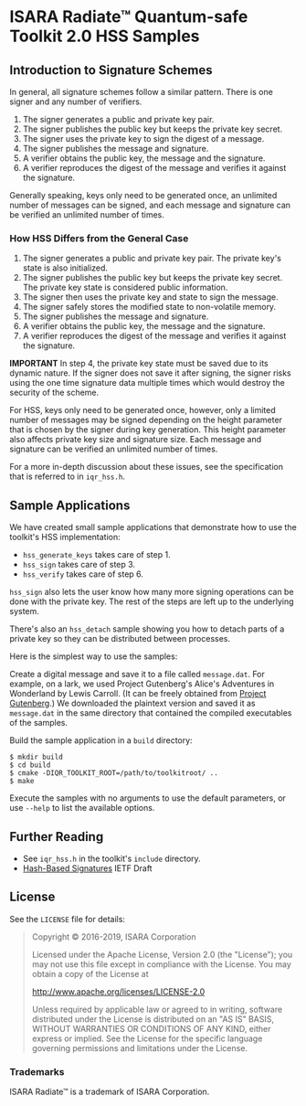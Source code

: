 # ISARA Radiate™ Quantum-safe Toolkit 2.0 HSS Samples

## Introduction to Signature Schemes

In general, all signature schemes follow a similar pattern.  There is one
signer and any number of verifiers.

1.  The signer generates a public and private key pair.
2.  The signer publishes the public key but keeps the private key secret.
3.  The signer uses the private key to sign the digest of a message.
4.  The signer publishes the message and signature.
5.  A verifier obtains the public key, the message and the signature.
6.  A verifier reproduces the digest of the message and verifies it
    against the signature.

Generally speaking, keys only need to be generated once, an unlimited number
of messages can be signed, and each message and signature can be verified
an unlimited number of times.

### How HSS Differs from the General Case

1.  The signer generates a public and private key pair. The private key's
    state is also initialized.
2.  The signer publishes the public key but keeps the private key secret. The
    private key state is considered public information.
3.  The signer then uses the private key and state to sign the message.
4.  The signer safely stores the modified state to non-volatile memory.
4.  The signer publishes the message and signature.
5.  A verifier obtains the public key, the message and the signature.
6.  A verifier reproduces the digest of the message and verifies it
    against the signature.

**IMPORTANT**
In step 4, the private key state must be saved due to its  dynamic nature.  If
the signer does not save it after signing, the signer risks using the one time
signature data multiple times which would destroy the security of the scheme.

For HSS, keys only need to be generated once, however, only a limited number
of messages may be signed depending on the height parameter that is chosen by
the signer during key generation.  This height parameter also affects private
key size and signature size.  Each message and signature can be verified an
unlimited number of times.

For a more in-depth discussion about these issues, see the
specification that is referred to in `iqr_hss.h`.

## Sample Applications

We have created small sample applications that demonstrate how to use the
toolkit's HSS implementation:

* `hss_generate_keys` takes care of step 1.
* `hss_sign` takes care of step 3.
* `hss_verify` takes care of step 6.

`hss_sign` also lets the user know how many more signing operations can be
done with the private key.  The rest of the steps are left up to the underlying
system.

There's also an `hss_detach` sample showing you how to detach parts of a
private key so they can be distributed between processes.

Here is the simplest way to use the samples:

Create a digital message and save it to a file called `message.dat`. For
example, on a lark, we used Project Gutenberg's Alice's Adventures in
Wonderland by Lewis Carroll. (It can be freely obtained from
[Project Gutenberg](http://www.gutenberg.org/ebooks/11.txt.utf-8).)
We downloaded the plaintext version and saved it as `message.dat` in the same
directory that contained the compiled executables of the samples.

Build the sample application in a `build` directory:

```
$ mkdir build
$ cd build
$ cmake -DIQR_TOOLKIT_ROOT=/path/to/toolkitroot/ ..
$ make
```

Execute the samples with no arguments to use the default parameters, or use
`--help` to list the available options.

## Further Reading

* See `iqr_hss.h` in the toolkit's `include` directory.
* [Hash-Based Signatures](https://tools.ietf.org/html/draft-mcgrew-hash-sigs-15)
  IETF Draft

## License

See the `LICENSE` file for details:

> Copyright © 2016-2019, ISARA Corporation
> 
> Licensed under the Apache License, Version 2.0 (the "License");
> you may not use this file except in compliance with the License.
> You may obtain a copy of the License at
> 
> http://www.apache.org/licenses/LICENSE-2.0
> 
> Unless required by applicable law or agreed to in writing, software
> distributed under the License is distributed on an "AS IS" BASIS,
> WITHOUT WARRANTIES OR CONDITIONS OF ANY KIND, either express or implied.
> See the License for the specific language governing permissions and
> limitations under the License.

### Trademarks

ISARA Radiate™ is a trademark of ISARA Corporation.
